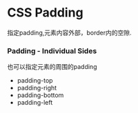 # CSS Padding
指定padding,元素内容外部，border内的空隙.
### Padding - Individual Sides
也可以指定元素的周围的padding
- padding-top
- padding-right
- padding-bottom
- padding-left